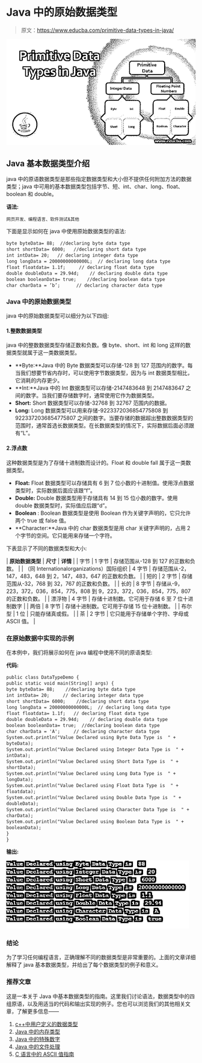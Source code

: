 # Java 中的原始数据类型

> 原文：<https://www.educba.com/primitive-data-types-in-java/>

![Primitive Data Types in Java](img/6002577fd7fc33e5cb94bc169ac14a1d.png)



## Java 基本数据类型介绍

java 中的原语数据类型是那些指定数据类型和大小但不提供任何附加方法的数据类型；java 中可用的基本数据类型包括字节、短、int、char、long、float、boolean 和 double。

**语法:**

<small>网页开发、编程语言、软件测试&其他</small>

下面是显示如何在 java 中使用原始数据类型的语法:

```
byte byteData= 88;  //declaring byte data type
short shortData= 6000;   //declaring short data type
int intData= 20;   // declaring integer data type
long longData = 20000000000000L;  // declaring long data type
float floatdata= 1.1f;     // declaring float data type
double doubleData = 29.94d;    // declaring double data type
boolean booleanData= true;    //declaring boolean data type
char charData = ’b’;      // declaring character data type
```

### Java 中的原始数据类型

java 中的原始数据类型可以细分为以下四组:

#### 1.整数数据类型

java 中的整数数据类型存储正数和负数。像 byte、short、int 和 long 这样的数据类型就属于这一类数据类型。

*   **Byte:**Java 中的 Byte 数据类型可以存储-128 到 127 范围内的数字。每当我们想要节省内存时，可以使用字节数据类型，因为与 int 数据类型相比，它消耗的内存更少。
*   **Int:**Java 中的 Int 数据类型可以存储-2147483648 到 2147483647 之间的数字。当我们要存储数字时，通常使用它作为数据类型。
*   **Short:** Short 数据类型可以存储-32768 到 32767 范围内的数据。
*   **Long:** Long 数据类型可以用来存储-9223372036854775808 到 9223372036854775807 之间的数字。当要存储的数据超出整数数据类型的范围时，通常首选长数据类型。在长数据类型的情况下，实际数据后面必须跟有“L”。

#### 2.浮点数

这种数据类型是为了存储十进制数而设计的。Float 和 double fall 属于这一类数据类型。

*   **Float:** Float 数据类型可以存储具有 6 到 7 位小数的十进制值。使用浮点数据类型时，实际数据后面应该跟“f”。
*   **Double:** Double 数据类型用于存储具有 14 到 15 位小数的数字。使用 double 数据类型时，实际值应后跟“d”。
*   **Boolean** : Boolean 数据类型是使用 Boolean 作为关键字声明的，它只允许两个 true 或 false 值。
*   **Character:**Java 中的 char 数据类型是用 char 关键字声明的，占用 2 个字节的空间。它只能用来存储一个字符。

下表显示了不同的数据类型和大小:

| **原始数据类型** | **尺寸** | **详情** |
| 字节 | 1 字节 | 存储范围从-128 到 127 的正数和负数。 |
| （同 Internationalorganizations）国际组织 | 4 字节 | 存储范围从-2，147，483，648 到 2，147，483，647 的正数和负数。 |
| 短的 | 2 字节 | 存储范围从-32，768 到 32，767 的正数和负数。 |
| 长的 | 8 字节 | 存储从-9，223，372，036，854，775，808 到 9，223，372，036，854，775，807 的正数和负数。 |
| 漂浮物 | 4 字节 | 存储十进制数。它可用于存储 6 至 7 位十进制数字 |
| 两倍 | 8 字节 | 存储十进制数。它可用于存储 15 位十进制数。 |
| 布尔型 | 1 位 | 只能存储真或假。 |
| 茶 | 2 字节 | 它只能用于存储单个字符、字母或 ASCII 值。 |

### 在原始数据中实现的示例

在本例中，我们将展示如何在 java 编程中使用不同的原语类型:

**代码:**

```
public class DataTypeDemo {
public static void main(String[] args) {
byte byteData= 88;    //declaring byte data type
int intData= 20;     // declaring integer data type
short shortData= 6000;    //declaring short data type
long longData = 20000000000000L;  // declaring long data type
float floatdata= 1.1f;   // declaring float data type
double doubleData = 29.94d;    // declaring double data type
boolean booleanData= true;  //declaring boolean data type
char charData = 'A';     // declaring character data type
System.out.println("Value Declared using Byte Data Type is  " + byteData);
System.out.println("Value Declared using Integer Data Type is  " + intData);
System.out.println("Value Declared using Short Data Type is  " + shortData);
System.out.println("Value Declared using Long Data Type is  " + longData);
System.out.println("Value Declared using Float Data Type is  " + floatdata);
System.out.println("Value Declared using Double Data Type is  " + doubleData);
System.out.println("Value Declared using Character Data Type is  " + charData);
System.out.println("Value Declared using Boolean Data Type is  " + booleanData);
}
}
```

**输出:**

![Primitive Data Types in Java - 1](img/a825f1b447bc1772fa715ae07bdad7ba.png)



### 结论

为了学习任何编程语言，正确理解不同的数据类型是非常重要的。上面的文章详细解释了 java 基本数据类型，并给出了每个数据类型的例子和意义。

### 推荐文章

这是一本关于 Java 中基本数据类型的指南。这里我们讨论语法，数据类型中的四组原语，以及用适当的代码和输出实现的例子。您也可以浏览我们的其他相关文章，了解更多信息——

1.  [c++中用户定义的数据类型](https://www.educba.com/user-defined-data-types-in-c-plus-plus/)
2.  [Java 中的内存类型](https://www.educba.com/types-of-memory-in-java/)
3.  [Java 中的特殊数字](https://www.educba.com/special-number-in-java/)
4.  [Java 中的文件处理](https://www.educba.com/file-handling-in-java/)
5.  [C 语言中的 ASCII 值指南](https://www.educba.com/ascii-value-in-c/)





